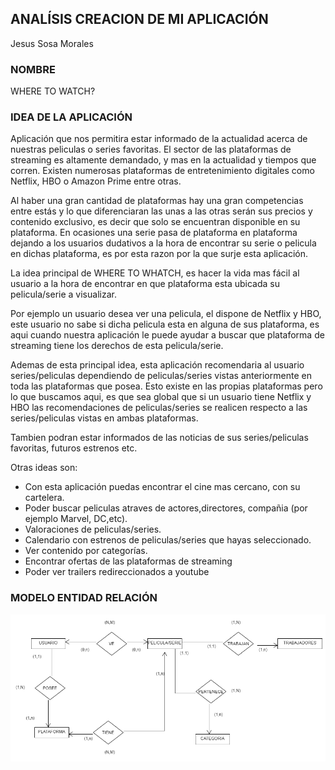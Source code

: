 ## ANALÍSIS CREACION DE MI APLICACIÓN

Jesus Sosa Morales

### NOMBRE

WHERE TO WATCH?


### IDEA DE LA APLICACIÓN



Aplicación que nos permitira estar informado de la actualidad acerca de nuestras peliculas o series favoritas. El sector de las plataformas de streaming es
altamente demandado, y mas en la actualidad y tiempos que corren. Existen numerosas plataformas de entretenimiento digitales como Netflix, HBO o Amazon Prime
entre otras.


Al haber una gran cantidad de plataformas hay una gran competencias entre estás y lo que diferenciaran las unas a las otras serán sus precios y contenido exclusivo,
es decir que solo se encuentran disponible en su plataforma. En ocasiones una serie pasa de plataforma en plataforma dejando a los usuarios dudativos a la hora de
encontrar su serie o pelicula en dichas plataforma, es por esta razon por la que surje esta aplicación.


La idea principal de WHERE TO WHATCH, es hacer la vida mas fácil al usuario a la hora de encontrar en que plataforma esta ubicada su pelicula/serie a visualizar.

Por ejemplo un usuario desea ver una pelicula, el dispone de Netflix y HBO, este usuario no sabe si dicha pelicula esta en alguna de sus plataforma, es aqui cuando 
nuestra aplicación le puede ayudar a buscar que plataforma de streaming tiene los derechos de esta pelicula/serie.

Ademas de esta principal idea, esta aplicación recomendaria al usuario series/peliculas dependiendo de peliculas/series vistas anteriormente en toda las plataformas
que posea. Esto existe en las propias plataformas pero lo que buscamos aqui, es que sea global que si un usuario tiene Netflix y HBO las recomendaciones de 
peliculas/series se realicen respecto a las series/peliculas vistas en ambas plataformas.

Tambien podran estar informados de las noticias de sus series/peliculas favoritas, futuros estrenos etc.

Otras ideas son: 

<ul>
    <li>Con esta aplicación puedas encontrar el cine mas cercano, con su cartelera.</li>
    <li>Poder buscar peliculas atraves de actores,directores, compañia (por ejemplo Marvel, DC,etc).</li>
    <li>Valoraciones de peliculas/series.</li>
    <li>Calendario con estrenos de peliculas/series que hayas seleccionado.</li>
    <li>Ver contenido por categorías.</li>
    <li>Encontrar ofertas de las plataformas de streaming</li>
    <li>Poder ver trailers redireccionados a youtube</li>
</ul>


### MODELO ENTIDAD RELACIÓN



<img src="https://raw.githubusercontent.com/JesusSosaMorales/PGL_Jesus/master/EntidadRelacion.png">




